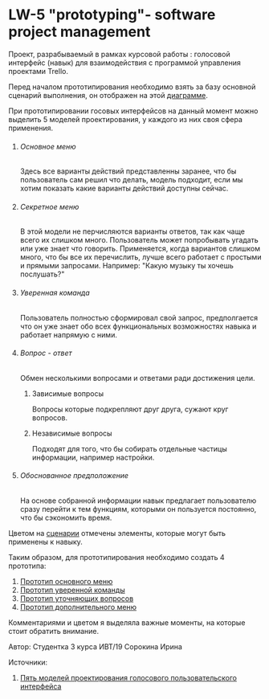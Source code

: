 # LW-5 "prototyping"- software project management

Проект, разрабываемый в рамках курсовой работы : голосовой интерфейс (навык) для взаимодействия с программой управления проектами Trello.

Перед началом прототипирования необходимо взять за базу основной сценарий выполнения, он отображен на этой [диаграмме](https://github.com/vektoririna/LR5-SPM/blob/main/%D0%A1%D1%86%D0%B5%D0%BD%D0%B0%D1%80%D0%B8%D0%B9%20%D0%BD%D0%B0%D0%B2%D1%8B%D0%BA%D0%B0.drawio%20(1).png).

При прототипировании госовых интерфейсов на данный момент можно выделить 5 моделей проектирования, у каждого из них своя сфера применения. 

1. ###### Основное меню

   Здесь все варианты действий представленны заранее, что бы пользователь сам решил что делать, модель подходит, если мы хотим показать какие варианты действий доступны сейчас. 

2. ###### Секретное меню

   В этой модели не перчисляются варианты ответов, так как чаще всего их слишком много. Пользователь может попробывать угадать или уже знает что говорить. Применяется, когда вариантов слишком много, что бы все их перечислить, лучше всего работает с простыми и прямыми запросами. Например: "Какую музыку ты хочешь послушать?"

3. ###### Уверенная команда

   Пользователь полностью сформировал свой запрос, предполгается что он уже знает обо всех функциональных возможностях навыка и работает напрямую с ними.

4. ###### Вопрос - ответ

   Обмен несколькими вопросами и ответами ради достижения цели.

   1. Зависимые вопросы

      Вопросы которые подкрепляют друг друга, сужают круг вопросов. 

   2. Независимые вопросы

      Подходят для того, что бы собирать отдельные частицы информации, например настройки.

5. ###### Обоснованное предположение 

   На основе собранной информации навык предлагает пользователю сразу перейти к тем функциям, которыми он пользуется постоянно, что бы сэкономить время.

Цветом на [сценарии](https://github.com/vektoririna/LR5-SPM/blob/main/%D0%A1%D1%86%D0%B5%D0%BD%D0%B0%D1%80%D0%B8%D0%B9%20%D0%BD%D0%B0%D0%B2%D1%8B%D0%BA%D0%B0%20%D1%81%20%D0%BA%D0%BE%D0%BC%D0%BC%D0%B5%D0%BD%D1%82%D0%B0%D1%80%D0%B8%D1%8F%D0%BC%D0%B8.drawio.png) отмечены элементы, которые могут быть применены к навыку.

Таким образом, для прототипирования необходимо создать 4 прототипа: 

1. [Прототип основного меню](https://github.com/vektoririna/LR5-SPM/blob/main/%D0%9F%D1%80%D0%BE%D1%82%D0%BE%D1%82%D0%B8%D0%BF%20%D0%BE%D1%81%D0%BD%D0%BE%D0%B2%D0%BD%D0%BE%D0%B3%D0%BE%20%D0%BC%D0%B5%D0%BD%D1%8E.drawio.png)
2. [Прототип уверенной команды](https://github.com/vektoririna/LR5-SPM/blob/main/%D0%9F%D1%80%D0%BE%D1%82%D0%BE%D1%82%D0%B8%D0%BF%20%D1%83%D0%B2%D0%B5%D1%80%D0%B5%D0%BD%D0%BD%D0%BE%D0%B9%20%D0%BA%D0%BE%D0%BC%D0%B0%D0%BD%D0%B4%D1%8B.drawio.png)
3. [Прототип уточняющих вопросов](https://github.com/vektoririna/LR5-SPM/blob/main/%D0%9F%D1%80%D0%BE%D1%82%D0%BE%D1%82%D0%B8%D0%BF%20%D1%83%D1%82%D0%BE%D1%87%D0%BD%D1%8F%D1%8E%D1%89%D0%B8%D0%B5%20%D0%B2%D0%BE%D0%BF%D1%80%D0%BE%D1%81%D1%8B.drawio.png)
4. [Прототип дополнительного меню](https://github.com/vektoririna/LR5-SPM/blob/main/%D0%9F%D1%80%D0%BE%D1%82%D0%BE%D1%82%D0%B8%D0%BF%20%D0%B4%D0%BE%D0%BF%D0%BE%D0%BB%D0%BD%D0%B8%D1%82%D0%B5%D0%BB%D1%8C%D0%BD%D0%BE%D0%B3%D0%BE%20%D0%BC%D0%B5%D0%BD%D1%8E.drawio.png)

Комментариями и цветом я выделяла важные моменты, на которые стоит обратить внимание.

Автор: Студентка 3 курса ИВТ/19 Сорокина Ирина

Источники:

1. [Пять моделей проектирования голосового пользовательского интерфейса](https://vc.ru/design/31240-pyat-modeley-proektirovaniya-golosovogo-polzovatelskogo-interfeysa)



